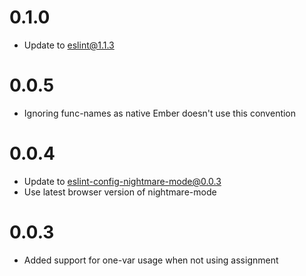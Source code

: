 # 0.1.0
- Update to eslint@1.1.3

# 0.0.5
- Ignoring func-names as native Ember doesn't use this convention

# 0.0.4
- Update to eslint-config-nightmare-mode@0.0.3
- Use latest browser version of nightmare-mode

# 0.0.3
- Added support for one-var usage when not using assignment
